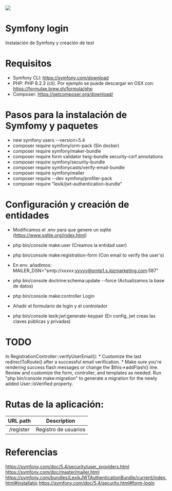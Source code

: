 <img src="https://jorgebenitezlopez.com/github/symfony.jpg">

# Symfony login

Instalación de Symfony y creación de test

# Requisitos

- Symfony CLI: https://symfony.com/download
- PHP: PHP 8.2.3 (cli). Por ejemplo se puede descargar en OSX con: https://formulae.brew.sh/formula/php
- Composer: https://getcomposer.org/download/


# Pasos para la instalación de Symfomy y paquetes

- new symfony users  --version=5.4
- composer require symfony/orm-pack (Sin docker)
- composer require symfony/maker-bundle
- composer require form validator twig-bundle security-csrf annotations
- composer require symfony/security-bundle
- composer require symfonycasts/verify-email-bundle
- composer require symfony/mailer 
- composer require --dev symfony/profiler-pack 
- composer require "lexik/jwt-authentication-bundle"



# Configuración y creación de entidades

- Modificamos el .env para que genere un sqlite (https://www.sqlite.org/index.html)
- php bin/console make:user (Creamos la entidad user)
- php bin/console make:registration-form (Con email to verify the user's)
- En env. añadimos: MAILER_DSN="smtp://xxxxx:yyyyy@smtp1.s.ipzmarketing.com:587"
- php bin/console doctrine:schema:update --force (Actualizamos la base de datos)
- php bin/console make:controller Login 
- Añadir el formulario de login y el controlador

- php bin/console lexik:jwt:generate-keypair (En config, jwt creas las claves públicas y privadas)

# TODO

In RegistrationController::verifyUserEmail():
    * Customize the last redirectToRoute() after a successful email verification.
    * Make sure you're rendering success flash messages or change the $this->addFlash() line.
Review and customize the form, controller, and templates as needed.
Run "php bin/console make:migration" to generate a migration for the newly added User::isVerified property.

# Rutas de la aplicación:

| URL path                    | Description           | 
| :--------------------------:|:---------------------:|
| /register                    |  Registro de usuarios  | 


# Referencias

https://symfony.com/doc/5.4/security/user_providers.html
https://symfony.com/doc/master/mailer.html
https://symfony.com/bundles/LexikJWTAuthenticationBundle/current/index.html#installatio
https://symfony.com/doc/5.4/security.html#form-login



